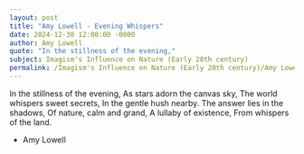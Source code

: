 ```yaml
---
layout: post
title: "Amy Lowell - Evening Whispers"
date: 2024-12-30 12:00:00 -0000
author: Amy Lowell
quote: "In the stillness of the evening,"
subject: Imagism's Influence on Nature (Early 20th century)
permalink: /Imagism's Influence on Nature (Early 20th century)/Amy Lowell/Amy Lowell - Evening Whispers
---
```


In the stillness of the evening,
As stars adorn the canvas sky,
The world whispers sweet secrets,
In the gentle hush nearby.
The answer lies in the shadows,
Of nature, calm and grand,
A lullaby of existence,
From whispers of the land.

- Amy Lowell
